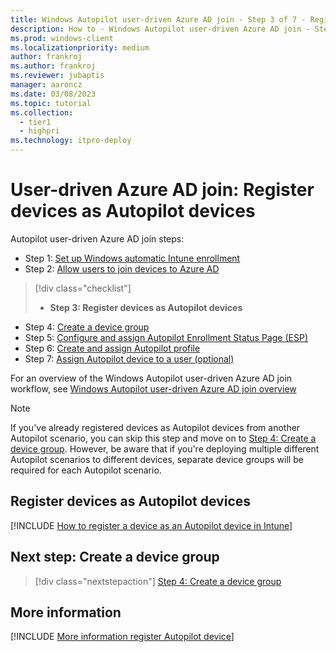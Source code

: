 ```yaml
---
title: Windows Autopilot user-driven Azure AD join - Step 3 of 7 - Register devices as Autopilot devices
description: How to - Windows Autopilot user-driven Azure AD join - Step 3 of 7 - Register devices as Autopilot devices.
ms.prod: windows-client
ms.localizationpriority: medium
author: frankroj
ms.author: frankroj
ms.reviewer: jubaptis
manager: aaroncz
ms.date: 03/08/2023
ms.topic: tutorial
ms.collection: 
  - tier1
  - highpri
ms.technology: itpro-deploy
---
```


# User-driven Azure AD join: Register devices as Autopilot devices

Autopilot user-driven Azure AD join steps:
- Step 1: [Set up Windows automatic Intune enrollment](azure-ad-join-automatic-enrollment.md)
- Step 2: [Allow users to join devices to Azure AD](azure-ad-join-allow-users-to-join.md)
> [!div class="checklist"]
> - **Step 3: Register devices as Autopilot devices**
- Step 4: [Create a device group](azure-ad-join-device-group.md)
- Step 5: [Configure and assign Autopilot Enrollment Status Page (ESP)](azure-ad-join-esp.md)
- Step 6: [Create and assign Autopilot profile](azure-ad-join-autopilot-profile.md)
- Step 7: [Assign Autopilot device to a user (optional)](azure-ad-join-assign-device-to-user.md)

For an overview of the Windows Autopilot user-driven Azure AD join workflow, see [Windows Autopilot user-driven Azure AD join overview](azure-ad-join-workflow.md)

> [!NOTE]
>
> If you've already registered devices as Autopilot devices from another Autopilot scenario, you can skip this step and move on to [Step 4: Create a device group](azure-ad-join-device-group.md). However, be aware that if you're deploying multiple different Autopilot scenarios to different devices, separate device groups will be required for each Autopilot scenario.

## Register devices as Autopilot devices

[!INCLUDE [How to register a device as an Autopilot device in Intune](../includes/register-autopilot-device.md)]

## Next step: Create a device group

> [!div class="nextstepaction"]
> [Step 4: Create a device group](azure-ad-join-device-group.md)

## More information

[!INCLUDE [More information register Autopilot device](../includes/more-info-register-device.md)]
